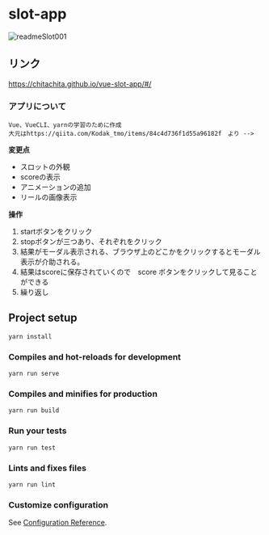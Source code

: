 # slot-app

![readmeSlot001](https://user-images.githubusercontent.com/48644625/138544500-7cf1d6b4-fd84-41d1-a9ff-7aa9127c1739.png)


## リンク
https://chitachita.github.io/vue-slot-app/#/


### アプリについて
```
Vue、VueCLI、yarnの学習のために作成　
大元はhttps://qiita.com/Kodak_tmo/items/84c4d736f1d55a96182f　より -->
```

**変更点**
- スロットの外観
- scoreの表示
- アニメーションの追加
- リールの画像表示

**操作**
1. startボタンをクリック　
1. stopボタンが三つあり、それぞれをクリック　
1. 結果がモーダル表示される、ブラウザ上のどこかをクリックするとモーダル表示が介助される。
1. 結果はscoreに保存されていくので　score ボタンをクリックして見ることができる
1. 繰り返し


## Project setup
```
yarn install
```

### Compiles and hot-reloads for development
```
yarn run serve
```

### Compiles and minifies for production
```
yarn run build
```

### Run your tests
```
yarn run test
```

### Lints and fixes files
```
yarn run lint
```

### Customize configuration
See [Configuration Reference](https://cli.vuejs.org/config/).
